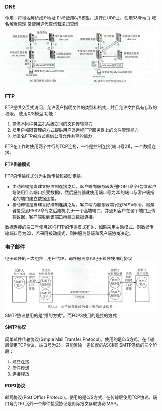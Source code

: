 ### DNS
作用：将域名解析成IP地址
DNS使用C/S模型，运行在UDP上，使用53号端口
域名解析原理
常使用迭代查询和递归查询
![迭代查询和递归查询](../../../image/域名解析过程.png)

### FTP
FTP提供交互式访问，允许客户指明文件的类型和格式，并且允许文件具有存取的权限。
使用C/S模型
功能：
1. 提供不同种类主机系统之间的文件传输能力
2. 以用户权限管理的方式提供用户对远程FTP服务器上的文件管理能力
3. 以匿名FTP的方式提供公用文件共享的能力

FTP在工作时使用两个并行的TCP连接，一个是控制连接(端口号21)，一个数据连接。

#### FTP传输模式
FTP的传输模式分为主动传输和被动传输。
- 主动传输是当建立好控制连接之后，客户端向服务器发送PORT命令(包含客户端使用什么端口接受数据)，然后服务器就使用端口号为20的端口与客户端指定的端口建立数据连接。
- 被动传输是当建立好控制连接之后，客户端向服务器端发送PASV命令。服务器接受到PASV命令之后随机 打开一个高端端口，并通知客户在这个端口上传输数据，客户端收到该端口再建立数据连接。

数据连接的端口号使用20与FTP的传输模式有关，如果采用主动模式，则数据传输端口号为20，若采用被动模式，则由服务器端和客户端协商决定。

### 电子邮件
电子邮件的三大组件：用户代理，邮件服务器和电子邮件使用的协议
![电子邮件的组件](../../../image/电子邮件的主要组成构建.png)
SMTP协议使用的是“推的方式”。而POP3使用的是拉的方式
#### SMTP协议
简单邮件传输协议(Simple Mail Transfer Protocol)。使用的是C/S方式。在传输层使用TCP协议，端口号为25。只能传输一定长度的ASCII码
SMTP通信的三个阶段：
1. 建立连接
2. 邮件传送
3. 连接释放
#### POP3协议
邮局协议(Post Office Protocol)。使用的是C/S方式。在传输层使用TCP协议。端口号为110
另外一个邮件接受协议是网际报文存取协议IMAP。
